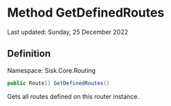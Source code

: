 # Method GetDefinedRoutes
Last updated: Sunday, 25 December 2022

## Definition
Namespace: Sisk.Core.Routing

```csharp
public Route[] GetDefinedRoutes()
```

Gets all routes defined on this router instance.

